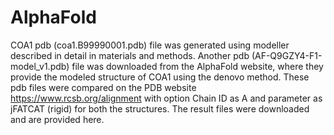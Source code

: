 # AlphaFold

COA1 pdb (coa1.B99990001.pdb) file was generated using modeller described in detail in materials and methods.
Another pdb (AF-Q9GZY4-F1-model_v1.pdb) file was downloaded from the AlphaFold website, where they provide the modeled structure of COA1 using the denovo method.
These pdb files were compared on the PDB website https://www.rcsb.org/alignment with option Chain ID as A and parameter as jFATCAT (rigid) for both the structures.
The result files were downloaded and are provided here.
